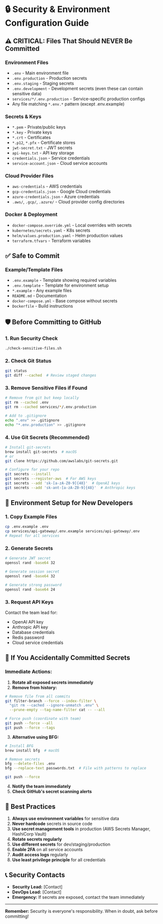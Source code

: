 # 🔒 Security & Environment Configuration Guide

## ⚠️ CRITICAL: Files That Should NEVER Be Committed

### Environment Files
- `.env` - Main environment file
- `.env.production` - Production secrets
- `.env.staging` - Staging secrets
- `.env.development` - Development secrets (even these can contain sensitive data)
- `services/*/.env.production` - Service-specific production configs
- Any file matching `*.env.*` pattern (except .env.example)

### Secrets & Keys
- `*.pem` - Private/public keys
- `*.key` - Private keys
- `*.crt` - Certificates
- `*.p12`, `*.pfx` - Certificate stores
- `jwt-secret.txt` - JWT secrets
- `api-keys.txt` - API key storage
- `credentials.json` - Service credentials
- `service-account.json` - Cloud service accounts

### Cloud Provider Files
- `aws-credentials` - AWS credentials
- `gcp-credentials.json` - Google Cloud credentials
- `azure-credentials.json` - Azure credentials
- `.aws/`, `.gcp/`, `.azure/` - Cloud provider config directories

### Docker & Deployment
- `docker-compose.override.yml` - Local overrides with secrets
- `kubernetes/secrets.yaml` - K8s secrets
- `helm/values.production.yaml` - Helm production values
- `terraform.tfvars` - Terraform variables

## ✅ Safe to Commit

### Example/Template Files
- `.env.example` - Template showing required variables
- `.env.template` - Template for environment setup
- `*.example` - Any example files
- `README.md` - Documentation
- `docker-compose.yml` - Base compose without secrets
- `Dockerfile` - Build instructions

## 🛡️ Before Committing to GitHub

### 1. Run Security Check
```bash
./check-sensitive-files.sh
```

### 2. Check Git Status
```bash
git status
git diff --cached  # Review staged changes
```

### 3. Remove Sensitive Files if Found
```bash
# Remove from git but keep locally
git rm --cached .env
git rm --cached services/*/.env.production

# Add to .gitignore
echo ".env" >> .gitignore
echo "*.env.production" >> .gitignore
```

### 4. Use Git Secrets (Recommended)
```bash
# Install git-secrets
brew install git-secrets  # macOS
# or
git clone https://github.com/awslabs/git-secrets.git

# Configure for your repo
git secrets --install
git secrets --register-aws  # For AWS keys
git secrets --add 'sk-[a-zA-Z0-9]{48}'  # OpenAI keys
git secrets --add 'sk-ant-[a-zA-Z0-9]{48}'  # Anthropic keys
```

## 📝 Environment Setup for New Developers

### 1. Copy Example Files
```bash
cp .env.example .env
cp services/api-gateway/.env.example services/api-gateway/.env
# Repeat for all services
```

### 2. Generate Secrets
```bash
# Generate JWT secret
openssl rand -base64 32

# Generate session secret
openssl rand -base64 32

# Generate strong password
openssl rand -base64 24
```

### 3. Request API Keys
Contact the team lead for:
- OpenAI API key
- Anthropic API key
- Database credentials
- Redis password
- Cloud service credentials

## 🚨 If You Accidentally Committed Secrets

### Immediate Actions:
1. **Rotate all exposed secrets immediately**
2. **Remove from history:**
```bash
# Remove file from all commits
git filter-branch --force --index-filter \
  "git rm --cached --ignore-unmatch .env" \
  --prune-empty --tag-name-filter cat -- --all

# Force push (coordinate with team)
git push --force --all
git push --force --tags
```

3. **Alternative using BFG:**
```bash
# Install BFG
brew install bfg  # macOS

# Remove secrets
bfg --delete-files .env
bfg --replace-text passwords.txt  # File with patterns to replace

git push --force
```

4. **Notify the team immediately**
5. **Check GitHub's secret scanning alerts**

## 🔐 Best Practices

1. **Always use environment variables** for sensitive data
2. **Never hardcode** secrets in source code
3. **Use secret management tools** in production (AWS Secrets Manager, HashiCorp Vault)
4. **Rotate secrets regularly**
5. **Use different secrets** for dev/staging/production
6. **Enable 2FA** on all service accounts
7. **Audit access logs** regularly
8. **Use least privilege principle** for all credentials

## 📞 Security Contacts

- **Security Lead:** [Contact]
- **DevOps Lead:** [Contact]
- **Emergency:** If secrets are exposed, contact the team immediately

---

**Remember:** Security is everyone's responsibility. When in doubt, ask before committing!